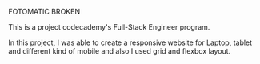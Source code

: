 FOTOMATIC BROKEN

This is a project codecademy's Full-Stack Engineer program.


In this project, I was able to create a responsive website for Laptop, tablet and different kind of mobile and also I used grid and flexbox layout. 




